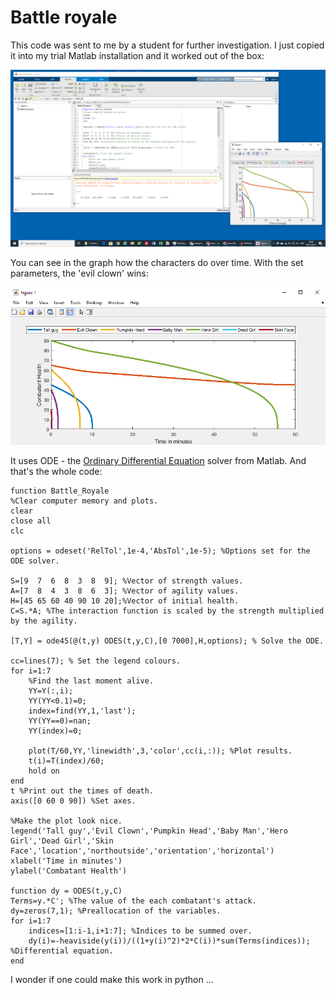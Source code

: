 # Battle royale

This code was sent to me by a student for further investigation. I just copied it into my trial Matlab installation and it worked out of the box:

![](all_2019-12-06.png)

You can see in the graph how the characters do over time. With the set parameters, the 'evil clown' wins:

![](graph_2019-12-06.png)

It uses ODE - the [Ordinary Differential Equation](https://www.mathworks.com/help/matlab/ordinary-differential-equations.html) solver from Matlab. And that's the whole code:

```
function Battle_Royale
%Clear computer memory and plots.
clear
close all
clc

options = odeset('RelTol',1e-4,'AbsTol',1e-5); %Options set for the ODE solver.

S=[9  7  6  8  3  8  9]; %Vector of strength values.
A=[7  8  4  3  8  6  3]; %Vector of agility values.
H=[45 65 60 40 90 10 20];%Vector of initial health.
C=S.*A; %The interaction function is scaled by the strength multiplied by the agility.

[T,Y] = ode45(@(t,y) ODES(t,y,C),[0 7000],H,options); % Solve the ODE.

cc=lines(7); % Set the legend colours.
for i=1:7
    %Find the last moment alive.
    YY=Y(:,i);
    YY(YY<0.1)=0;
    index=find(YY,1,'last');
    YY(YY==0)=nan;
    YY(index)=0;

    plot(T/60,YY,'linewidth',3,'color',cc(i,:)); %Plot results.
    t(i)=T(index)/60;
    hold on
end
t %Print out the times of death.
axis([0 60 0 90]) %Set axes.

%Make the plot look nice.
legend('Tall guy','Evil Clown','Pumpkin Head','Baby Man','Hero Girl','Dead Girl','Skin Face','location','northoutside','orientation','horizontal')
xlabel('Time in minutes')
ylabel('Combatant Health')

function dy = ODES(t,y,C)
Terms=y.*C'; %The value of the each combatant's attack.
dy=zeros(7,1); %Preallocation of the variables.
for i=1:7
    indices=[1:i-1,i+1:7]; %Indices to be summed over.
    dy(i)=-heaviside(y(i))/((1+y(i)^2)*2*C(i))*sum(Terms(indices));
%Differential equation.
end
```

I wonder if one could make this work in python ...
